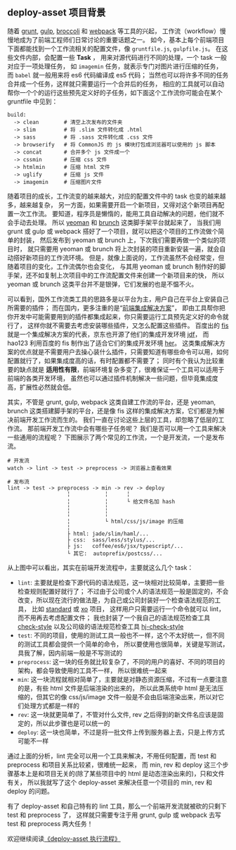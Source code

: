 ## deploy-asset 项目背景

随着 [grunt][grunt], [gulp][gulp], [broccoli][broccoli] 和 [webpack][webpack] 等工具的兴起，
工作流（workflow）慢慢地成为了前端工程师们日常讨论的重要话题之一。
如今，基本上每个前端项目下面都能找到一个工作流相关的配置文件，像 `gruntfile.js`, `gulpfile.js`。
在这些文件内部，会配置一些 **Task** ， 用来对源代码进行不同的处理，一个 task 一般对应于一项处理任务，
如 `imagemin` 任务，就表示专门对图片进行压缩的任务，
而 `babel` 就一般用来将 es6 代码编译成 es5 代码；
当然也可以将许多不同的任务合并成一个任务，这样就只需要运行一个合并后的任务，
相应的工具就可以自动帮你一个个的运行这些预先定义好的子任务，如下面这个工作流你可能会在某个 gruntfile 中见到：

```
build:
  -> clean        # 清空上次发布的文件夹
  -> slim         # 将 .slim 文件转化成 .html
  -> sass         # 将 .sass 文件转化成 .css 文件
  -> browserify   # 将 CommonJS 的 js 模块打包成浏览器可以使用的 js 脚本
  -> concat       # 合并多个 js 文件成一个
  -> cssmin       # 压缩 css 文件
  -> htmlmin      # 压缩 html 文件
  -> uglify       # 压缩 js 文件
  -> imagemin     # 压缩图片文件
```


随着项目的成长，工作流变的越来越大，对应的配置文件中的 task 也变的越来越多，越来越复杂，
另一方面，如果需要开启一个新项目，又得对这个新项目再配置一次工作流。
要知道，程序员是懒惰的，能用工具自动解决的问题，他们就不会手动去处理。
所以 [yeoman][yeoman] 和 [brunch][brunch] 这类脚手架平台就起来了，
当我们用 grunt 或 gulp 或 webpack 搭好了一个项目，就可以把这个项目的工作流做个简单的封装，
然后发布到 yeoman 或 brunch 上，下次我们需要再做一个类似的项目时，
就只需要用 yeoman 或 brunch 将上次封装的项目重新安装一遍，就会自动搭好新项目的工作流环境。
但是，就像上面说的，工作流虽然不会经常变，但随着项目的变化，工作流偶尔也会变化，
与其用 yeoman 或 brunch 制作好的脚手架，还不如复制上次项目中的工作流配置文件来创建一个新项目来的快，
所以 yeoman 或 brunch 这类平台并不是银弹，它们发展的也是不愠不火。

可以看到，国外工作流类工具的思路多是以平台为主，用户自己在平台上安装自己所需要的插件；
而在国内，更多注重的是“[前端集成解决方案](gh_search_result)”，
即由工具帮你把你开发中可能需要用到的插件都集成起来，你只需要运行工具预先定义好的命令就行了，
这样你就不需要去考虑安装哪些插件，又怎么配置这些插件。
百度出的 [fis][fis] 就是一个集成解决方案的代表，京东也开源了他们的集成开发环境 [jdf][jdf]，
而 hao123 利用百度的 fis 制作出了适合它们的集成开发环境 [her][her]。
这类集成解决方案的优点就是不需要用户去操心装什么插件，只需要知道有哪些命令可以用，如何配置就行了，如果集成度高的话，有时配置都不需要了；
同时有个我认为比较重要的缺点就是 **适用性有限**，前端环境复杂多变了，很难保证一个工具可以适用于前端的各类开发环境，
虽然也可以通过插件机制解决一些问题，但毕竟集成度高，扩展性必然就会低。

其实，不管是 grunt, gulp, webpack 这类自建工作流的平台，还是 yeoman, brunch 这类搭建脚手架的平台，还是像 fis 这样的集成解决方案，它们都是为解决前端开发工作流而生的。
我们一直在讨论这些上层的工具，却忽略了低层的工作流。
那前端开发工作流中会有哪些子任务呢？
我们是否可以用一个工具来解决一些通用的流程呢？
下图展示了两个常见的工作流，一个是开发流，一个是发布流。


```
# 开发流
watch -> lint -> test -> preprocess -> 浏览器上查看效果

# 发布流
lint -> test -> preprocess -> min -> rev -> deploy
                   ╎           ╎      ╎ 
                   ╎           ╎      └ 给文件名加 hash
                   ╎           ╎ 
                   ╎           ╎ 
                   ╎           └ html/css/js/image 的压缩
                   ╎ 
                   ├ html: jade/slim/haml/...
                   ├ css:  sass/less/stylus/...
                   ├ js:   coffee/es6/jsx/typescript/...
                   └ 其它:  autoprefix/postcss/...
```


从上图中可以看出，其实在前端开发流程中，主要就这么几个 task：

  - `lint`: 主要就是检查下源代码的语法规范，这一块相对比较简单，主要把一些检查规则配置好就行了；
    不过由于公司或个人的语法规范一般是固定的，不会改变，所以现在流行的做法是，为自己或公司封装好一个检查语法规范的工具，
    比如 [standard](https://github.com/feross/standard) 或 [xo](https://github.com/sindresorhus/xo) 项目，
    这样用户只需要运行一个命令就可以 lint，而不用再去考虑配置文件；
    我也封装了一个我自己的语法规范检查工具 [check-style](https://github.com/qiu8310/check-style) 以及公司级的语法规范检查工具 [hj-check-style](https://github.com/Hujiang-FE/hj-check-style)
  - `test`: 不同的项目，使用的测试工具一般也不一样，这个不太好统一，但不同的测试工具都会提供一个简单的命令，
    所以要使用也很简单，关键是写测试，具我了解，因内前端一般是不写测试的
  - `preprocess`: 这一块的任务就比较复杂了，不同的用户的喜好、不同的项目的架构，都会导致使用的工具不一样，
    所以很难统一起来
  - `min`: 这一块流程就相对简单了，主要就是对静态资源压缩，不过有一点要注意的是，有些 html 文件是后端渲染的出来的，
    所以此类系统中 html 是无法压缩的，但其它的像 css/js/image 文件一般是不会由后端渲染出来，所以对它们处理方式都是一样的
  - `rev`: 这一块就更简单了，不管对什么文件, rev 之后得到的新文件名应该是固定的，所以此步骤也是可以统一的
  - `deploy`: 这一块也简单，不过是将一批文件上传到服务器上去，只是上传方式可能不一样

通过上面的分析，lint 完全可以用一个工具来解决，不用任何配置，而 test 和 preprocess 和项目关系比较紧，很难统一起来，
而 min, rev 和 deploy 这三个步骤基本上是和项目无关的(除了某些项目中的 html 是动态渲染出来的)，只和文件有关，
所以我就写了这个 deploy-asset 来解决任意一个项目的 min, rev 和 deploy 的问题。

有了 deploy-asset 和自己特有的 lint 工具，那么一个前端开发流就被砍的只剩下 test 和 preprocess 了，
这样就只需要专注于用 grunt, gulp 或 webpack 去写 test 和 preprocess 两大任务！


欢迎继续阅读[《deploy-asset 执行流程》](./Flow.md)


[gh_search_result]: https://github.com/search?utf8=%E2%9C%93&q=%E5%89%8D%E7%AB%AF%E9%9B%86%E6%88%90%E8%A7%A3%E5%86%B3%E6%96%B9%E6%A1%88&type=Repositories&ref=searchresults

[grunt]: http://gruntjs.com/
[gulp]: http://gulpjs.com/
[broccoli]: https://github.com/broccolijs/broccoli
[webpack]: http://webpack.github.io/
[yeoman]: http://yeoman.io/
[brunch]: http://brunch.io/

[fis]: https://github.com/fex-team/fis
[her]: https://github.com/hao123-fe/her
[jdf]: https://github.com/putaoshu/jdf



